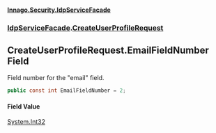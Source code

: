 #### [Innago\.Security\.IdpServiceFacade](../../index.md 'index')
### [IdpServiceFacade](../index.md 'IdpServiceFacade').[CreateUserProfileRequest](index.md 'IdpServiceFacade\.CreateUserProfileRequest')

## CreateUserProfileRequest\.EmailFieldNumber Field

Field number for the "email" field\.

```csharp
public const int EmailFieldNumber = 2;
```

#### Field Value
[System\.Int32](https://learn.microsoft.com/en-us/dotnet/api/system.int32 'System\.Int32')